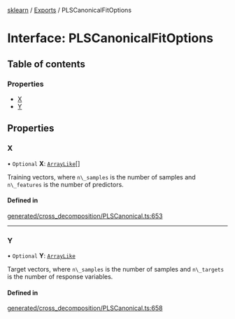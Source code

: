 [sklearn](../readme.md) / [Exports](../modules.md) / PLSCanonicalFitOptions

# Interface: PLSCanonicalFitOptions

## Table of contents

### Properties

- [X](PLSCanonicalFitOptions.md#x)
- [Y](PLSCanonicalFitOptions.md#y)

## Properties

### X

• `Optional` **X**: [`ArrayLike`](../modules.md#arraylike)[]

Training vectors, where `n\_samples` is the number of samples and `n\_features` is the number of predictors.

#### Defined in

[generated/cross_decomposition/PLSCanonical.ts:653](https://github.com/transitive-bullshit/scikit-learn-ts/blob/367336a/packages/sklearn/src/generated/cross_decomposition/PLSCanonical.ts#L653)

___

### Y

• `Optional` **Y**: [`ArrayLike`](../modules.md#arraylike)

Target vectors, where `n\_samples` is the number of samples and `n\_targets` is the number of response variables.

#### Defined in

[generated/cross_decomposition/PLSCanonical.ts:658](https://github.com/transitive-bullshit/scikit-learn-ts/blob/367336a/packages/sklearn/src/generated/cross_decomposition/PLSCanonical.ts#L658)
